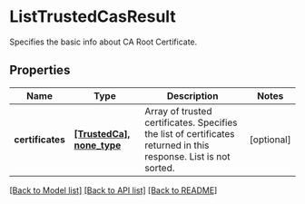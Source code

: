 # ListTrustedCasResult

Specifies the basic info about CA Root Certificate.

## Properties
Name | Type | Description | Notes
------------ | ------------- | ------------- | -------------
**certificates** | [**[TrustedCa], none_type**](TrustedCa.md) | Array of trusted certificates.   Specifies the list of certificates returned in this response.   List is not sorted. | [optional] 

[[Back to Model list]](../README.md#documentation-for-models) [[Back to API list]](../README.md#documentation-for-api-endpoints) [[Back to README]](../README.md)


